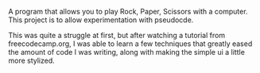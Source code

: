 A program that allows you to play Rock, Paper, Scissors with a computer. This project is to allow experimentation with pseudocde.

This was quite a struggle at first, but after watching a tutorial from freecodecamp.org, I was able to learn a few techniques that greatly eased the amount of code I was writing, along with making the simple ui a little more stylized.